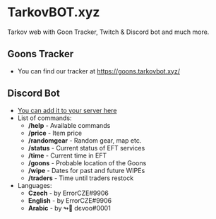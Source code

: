 # TarkovBOT.xyz
Tarkov web with Goon Tracker, Twitch &amp; Discord bot and much more.
## Goons Tracker
* You can find our tracker at https://goons.tarkovbot.xyz/

## Discord Bot
* [You can add it to your server here](https://discord.com/api/oauth2/authorize?client_id=929382392739799132&permissions=414467868736&scope=applications.commands%20bot)
* List of commands:
  * **/help** - Available commands
  * **/price** - Item price
  * **/randomgear** - Random gear, map etc.
  * **/status** - Current status of EFT services
  * **/time** - Current time in EFT
  * **/goons** - Probable location of the Goons
  * **/wipe** - Dates for past and future WIPEs
  * **/traders** - Time until traders restock
* Languages:
  * **Czech** - by ErrorCZE#9906
  * **English** - by ErrorCZE#9906
  * **Arabic** - by ↬🐁 dєvoo#0001
